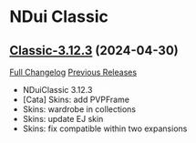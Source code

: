# NDui Classic

## [Classic-3.12.3](https://github.com/siweia/NDui/tree/Classic-3.12.3) (2024-04-30)
[Full Changelog](https://github.com/siweia/NDui/compare/Classic-3.12.2...Classic-3.12.3) [Previous Releases](https://github.com/siweia/NDui/releases)

- NDuiClassic 3.12.3  
- [Cata] Skins: add PVPFrame  
- Skins: wardrobe in collections  
- Skins: update EJ skin  
- Skins: fix compatible within two expansions  
